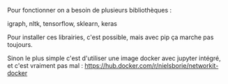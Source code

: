 Pour fonctionner on a besoin de plusieurs bibliothèques : 

igraph, nltk, tensorflow, sklearn, keras

Pour installer ces librairies, c'est possible, mais avec pip ça marche pas toujours.

Sinon le plus simple c'est d'utiliser une image docker avec jupyter intégré, et c'est vraiment pas mal : 
https://hub.docker.com/r/nielsborie/networkit-docker
